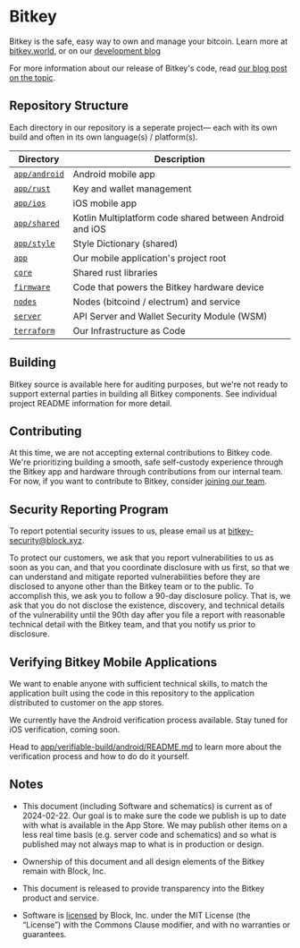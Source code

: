 # Bitkey

Bitkey is the safe, easy way to own and manage your bitcoin. Learn more at [bitkey.world](https://bitkey.world), or on our [development blog](https://bitkey.build)

For more information about our release of Bitkey's code, read [our blog post on the topic](https://bitkey.build/sharing-the-code-behind-bitkey/).

## Repository Structure

Each directory in our repository is a seperate project— each with its own build and often in its own language(s) / platform(s).

| Directory                                      | Description                                                           |
| ---------------------------------------------- | --------------------------------------------------------------------- |
| [`app/android`](app/android)                   | Android mobile app                                                    |
| [`app/rust`](app/rust)                         | Key and wallet management                                             |
| [`app/ios`](app/ios)                           | iOS mobile app                                                        |
| [`app/shared`](app/shared)                     | Kotlin Multiplatform code shared between Android and iOS              |
| [`app/style`](app/style)                       | Style Dictionary (shared)                                             |
| [`app`](app)                                   | Our mobile application's project root                                 |
| [`core`](core)                                 | Shared rust libraries                                                 |
| [`firmware`](firmware)                         | Code that powers the Bitkey hardware device                           |
| [`nodes`](nodes)                               | Nodes (bitcoind / electrum) and service                               |
| [`server`](server)                             | API Server and Wallet Security Module (WSM)                           |
| [`terraform`](terraform)                       | Our Infrastructure as Code                                            |

## Building

Bitkey source is available here for auditing purposes, but we're not ready to support external parties in building all Bitkey components. See individual project README information for more detail.

## Contributing
At this time, we are not accepting external contributions to Bitkey code. We're prioritizing building a smooth, safe self-custody experience through the Bitkey app and hardware through contributions from our internal team. For now, if you want to contribute to Bitkey, consider [joining our team](https://block.xyz/careers?search=bitkey).

## Security Reporting Program

To report potential security issues to us, please email us at bitkey-security@block.xyz.

To protect our customers, we ask that you report vulnerabilities to us as soon as you can, and that you coordinate disclosure with us first, so that we can understand and mitigate reported vulnerabilities before they are disclosed to anyone other than the Bitkey team or to the public. To accomplish this, we ask you to follow a 90-day disclosure policy. That is, we ask that you do not disclose the existence, discovery, and technical details of the vulnerability until the 90th day after you file a report with reasonable technical detail with the Bitkey team, and that you notify us prior to disclosure.

## Verifying Bitkey Mobile Applications

We want to enable anyone with sufficient technical skills,
to match the application built using the code in this repository
to the application distributed to customer on the app stores.

We currently have the Android verification process available.
Stay tuned for iOS verification, coming soon.

Head to [app/verifiable-build/android/README.md](app/verifiable-build/android/README.md)
to learn more about the verification process
and how to do do it yourself.

## Notes

* This document (including Software and schematics) is current as of 2024-02-22. Our goal is to make sure the code we publish is up to date with what is available in the App Store. We may publish other items on a less real time basis (e.g. server code and schematics) and so what is published may not always map to what is in production or design.

* Ownership of this document and all design elements of the Bitkey remain with Block, Inc.

* This document is released to provide transparency into the Bitkey product and service.

* Software is [licensed](LICENSE) by Block, Inc. under the MIT License (the “License”)  with the Commons Clause modifier, and with no warranties or guarantees.
